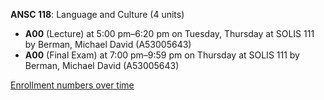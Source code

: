 **ANSC 118**: Language and Culture (4 units)

- **A00** (Lecture) at 5:00 pm–6:20 pm on Tuesday, Thursday at SOLIS 111 by Berman, Michael David (A53005643)
- **A00** (Final Exam) at 7:00 pm–9:59 pm on Thursday at SOLIS 111 by Berman, Michael David (A53005643)

[Enrollment numbers over time](./ANSC118.tsv)
